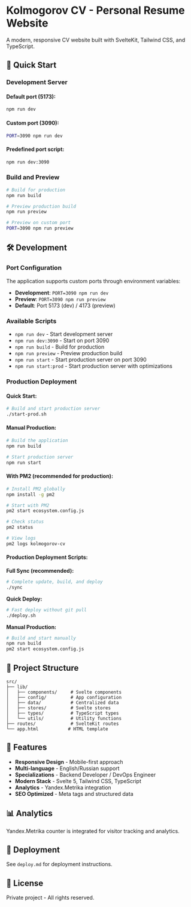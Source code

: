 # Kolmogorov CV - Personal Resume Website

A modern, responsive CV website built with SvelteKit, Tailwind CSS, and TypeScript.

## 🚀 Quick Start

### Development Server

#### Default port (5173):
```bash
npm run dev
```

#### Custom port (3090):
```bash
PORT=3090 npm run dev
```

#### Predefined port script:
```bash
npm run dev:3090
```

### Build and Preview

```bash
# Build for production
npm run build

# Preview production build
npm run preview

# Preview on custom port
PORT=3090 npm run preview
```

## 🛠️ Development

### Port Configuration

The application supports custom ports through environment variables:

- **Development**: `PORT=3090 npm run dev`
- **Preview**: `PORT=3090 npm run preview`
- **Default**: Port 5173 (dev) / 4173 (preview)

### Available Scripts

- `npm run dev` - Start development server
- `npm run dev:3090` - Start on port 3090
- `npm run build` - Build for production
- `npm run preview` - Preview production build
- `npm run start` - Start production server on port 3090
- `npm run start:prod` - Start production server with optimizations

### Production Deployment

#### Quick Start:
```bash
# Build and start production server
./start-prod.sh
```

#### Manual Production:
```bash
# Build the application
npm run build

# Start production server
npm run start
```

#### With PM2 (recommended for production):
```bash
# Install PM2 globally
npm install -g pm2

# Start with PM2
pm2 start ecosystem.config.js

# Check status
pm2 status

# View logs
pm2 logs kolmogorov-cv
```

#### Production Deployment Scripts:

**Full Sync (recommended):**
```bash
# Complete update, build, and deploy
./sync
```

**Quick Deploy:**
```bash
# Fast deploy without git pull
./deploy.sh
```

**Manual Production:**
```bash
# Build and start manually
npm run build
pm2 start ecosystem.config.js
```

## 📁 Project Structure

```
src/
├── lib/
│   ├── components/     # Svelte components
│   ├── config/         # App configuration
│   ├── data/           # Centralized data
│   ├── stores/         # Svelte stores
│   ├── types/          # TypeScript types
│   └── utils/          # Utility functions
├── routes/             # SvelteKit routes
└── app.html           # HTML template
```

## 🎨 Features

- **Responsive Design** - Mobile-first approach
- **Multi-language** - English/Russian support
- **Specializations** - Backend Developer / DevOps Engineer
- **Modern Stack** - Svelte 5, Tailwind CSS, TypeScript
- **Analytics** - Yandex.Metrika integration
- **SEO Optimized** - Meta tags and structured data

## 📊 Analytics

Yandex.Metrika counter is integrated for visitor tracking and analytics.

## 🚀 Deployment

See `deploy.md` for deployment instructions.

## 📝 License

Private project - All rights reserved.
